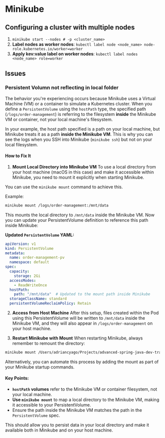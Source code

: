 # Minikube

## Configuring a cluster with multiple nodes

1. `minikube start --nodes # -p <cluster_name>`
2. **Label nodes as worker nodes**: `kubectl label node <node_name> node-role.kubernetes.io/worker=worker`
3. **Apply kev:value label on worker nodes**: `kubectl label nodes <node_name> role=worker`



## Issues

### Persistent Volumn not reflecting in local folder

The behavior you're experiencing occurs because Minikube uses a Virtual Machine (VM) or a container to simulate a Kubernetes cluster. When you define a `PersistentVolume` using the `hostPath` type, the specified path (`/logs/order-management`) is referring to the filesystem **inside** the Minikube VM or container, not your local machine's filesystem.

In your example, the host path specified is a path on your local machine, but Minikube treats it as a path **inside the Minikube VM**. This is why you can see the logs when you SSH into Minikube (`minikube ssh`) but not on your local filesystem.

#### How to Fix It

1. **Mount Local Directory into Minikube VM**
To use a local directory from your host machine (macOS in this case) and make it accessible within Minikube, you need to mount it explicitly when starting Minikube.

You can use the `minikube mount` command to achieve this.

Example:
```bash
minikube mount /logs/order-management:/mnt/data
```

This mounts the local directory to `/mnt/data` inside the Minikube VM. Now you can update your PersistentVolume definition to reference this path inside Minikube:

**Updated `PersistentVolume` YAML:**
```yaml
apiVersion: v1
kind: PersistentVolume
metadata:
  name: order-management-pv
  namespace: default
spec:
  capacity:
    storage: 2Gi
  accessModes:
    - ReadWriteOnce
  hostPath:
    path: "/mnt/data"  # Updated to the mount path inside Minikube
  storageClassName: standard
  persistentVolumeReclaimPolicy: Retain
```

2. **Access from Host Machine**
After this setup, files created within the Pod using this PersistentVolume will be written to `/mnt/data` inside the Minikube VM, and they will also appear in `/logs/order-management` on your host machine.

1. **Restart Minikube with Mount**
When restarting Minikube, always remember to remount the directory:
```bash
minikube mount /Users/adriancyago/Projects/advanced-spring-java-dev-training/logs/order-management:/mnt/data
```

Alternatively, you can automate this process by adding the mount as part of your Minikube startup commands.

#### Key Points:
- **`hostPath` volumes** refer to the Minikube VM or container filesystem, not your local machine.
- **Use `minikube mount`** to map a local directory to the Minikube VM, making it accessible to your PersistentVolume.
- Ensure the path inside the Minikube VM matches the path in the `PersistentVolume` spec.

This should allow you to persist data in your local directory and make it available both in Minikube and on your host machine.